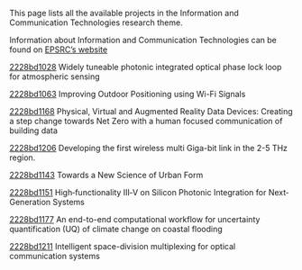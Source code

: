 This page lists all the available projects in the Information and Communication Technologies research theme.

Information about Information and Communication Technologies can be found on [EPSRC’s website](https://www.ukri.org/what-we-offer/browse-our-areas-of-investment-and-support/information-and-communication-technologies-theme/)

[2228bd1028](../projects/2228bd1028.md) Widely tuneable photonic integrated optical phase lock loop for atmospheric sensing

[2228bd1063](../projects/2228bd1063.md) Improving Outdoor Positioning using Wi-Fi Signals

[2228bd1168](../projects/2228bd1168.md) Physical, Virtual and Augmented Reality Data Devices: Creating a step change towards Net Zero with a human focused communication of building data

[2228bd1206](../projects/2228bd1206.md) Developing the first wireless multi Giga-bit link in the 2-5 THz region.

[2228bd1143](../projects/2228bd1143.md) Towards a New Science of Urban Form

[2228bd1151](../projects/2228bd1151.md) High‐functionality III‐V on Silicon Photonic Integration for Next‐Generation Systems

[2228bd1177](../projects/2228bd1177.md) An end-to-end computational workflow for uncertainty quantification (UQ) of climate change on coastal flooding

[2228bd1211](../projects/2228bd1211.md) Intelligent space-division multiplexing for optical communication systems
